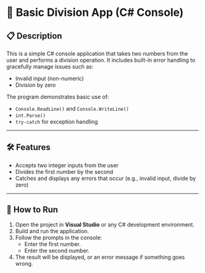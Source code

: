 
# 🧮 Basic Division App (C# Console)

## 📋 Description

This is a simple C# console application that takes two numbers from the user and performs a division operation. It includes built-in error handling to gracefully manage issues such as:

- Invalid input (non-numeric)
- Division by zero

The program demonstrates basic use of:
- `Console.ReadLine()` and `Console.WriteLine()`
- `int.Parse()`
- `try-catch` for exception handling

---

## 🛠 Features

- Accepts two integer inputs from the user
- Divides the first number by the second
- Catches and displays any errors that occur (e.g., invalid input, divide by zero)

---

## 🚀 How to Run

1. Open the project in **Visual Studio** or any C# development environment.
2. Build and run the application.
3. Follow the prompts in the console:
   - Enter the first number.
   - Enter the second number.
4. The result will be displayed, or an error message if something goes wrong.

